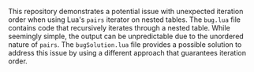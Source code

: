 This repository demonstrates a potential issue with unexpected iteration order when using Lua's `pairs` iterator on nested tables.  The `bug.lua` file contains code that recursively iterates through a nested table.  While seemingly simple, the output can be unpredictable due to the unordered nature of `pairs`. The `bugSolution.lua` file provides a possible solution to address this issue by using a different approach that guarantees iteration order.